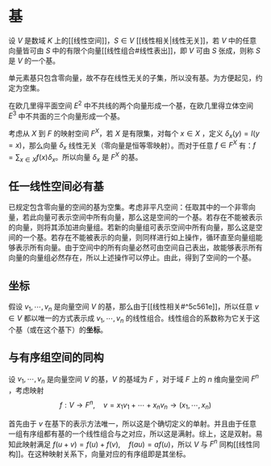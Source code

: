 # 基

设 $V$ 是数域 $K$ 上的[[线性空间]]，$S \in V$ [[线性相关|线性无关]]，若 $V$ 中的任意向量皆可由 $S$ 中的有限个向量[[线性组合#线性表出]]，即 $V$ 可由 $S$ 张成，则称 $S$ 是 $V$ 的一个基。

单元素基只包含零向量，故不存在线性无关的子集，所以没有基。为方便起见，约定为空集。

在欧几里得平面空间 $E^2$ 中不共线的两个向量形成一个基，在欧几里得立体空间 $E^3$ 中不共面的三个向量形成一个基。

考虑从 $X$ 到 $F$ 的映射空间 $F^X$，若 $X$ 是有限集，对每个 $x \in X$ ，定义 $\delta_{x}(y)=I(y=x)$，那么向量 $\delta_{x}$ 线性无关（零向量是恒等零映射）。而对于任意 $f \in F^X$ 有：$f=\sum_{x \in X} f(x)\delta_{x}$。所以向量 $\delta_{x}$ 是 $F^X$ 的基。

## 任⼀线性空间必有基

已规定包含零向量的空间的基为空集。考虑非平凡空间：任取其中的一个非零向量，若此向量可表示空间中所有向量，那么这是空间的一个基。若存在不能被表示的向量，则将其添加进向量组。若新的向量组可表示空间中所有向量，那么这是空间的一个基。若存在不能被表示的向量，则同样进行如上操作，循环直至向量组能够表示所有向量。由于空间中的所有向量必然可由空间自己表出，故能够表示所有向量的向量组必然存在，所以上述操作可以停止。由此，得到了空间的一个基。

## 坐标

假设 $v_1,\cdots,v_n$ 是向量空间 $V$ 的基，那么由于[[线性相关#^5c561e]]，所以任意 $v \in V$ 都以唯一的方式表示成 $v_1,\cdots,v_n$ 的线性组合。线性组合的系数称为它关于这个基（或在这个基下）的**坐标**。

## 与有序组空间的同构

设 $v_1,\cdots,v_n$ 是向量空间 $V$ 的基，$V$ 的基域为 $F$ ，对于域 $F$ 上的 $n$ 维向量空间 $F^n$ ，考虑映射
$$ f:V \to F^n ,\quad v=x_1v_1+\cdots+x_nv_n \to (x_1,\cdots,x_n) $$

首先由于 $v$ 在基下的表示方法唯一，所以这是个确切定义的单射。并且由于任意一组有序组都有基的一个线性组合与之对应，所以这是满射。综上，这是双射。易知此映射满足 $f(u+v)=f(u)+f(v) ,\quad f(au)=af(u)$，所以 $V$ 与 $F^n$ 同构[[线性同构]]。在这种映射关系下，向量对应的有序组即是其坐标。






